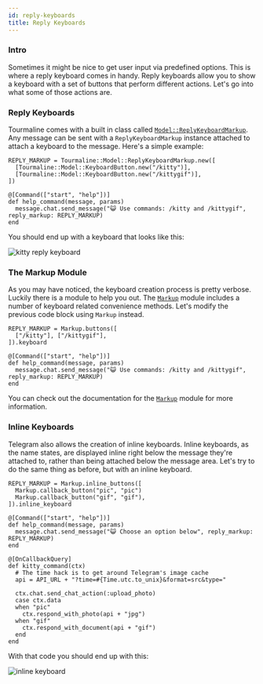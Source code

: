 ```yaml
---
id: reply-keyboards
title: Reply Keyboards
---
```


### Intro

Sometimes it might be nice to get user input via predefined options. This is where a reply keyboard comes in handy. Reply keyboards allow you to show a keyboard with a set of buttons that perform different actions. Let's go into what some of those actions are.

### Reply Keyboards

Tourmaline comes with a built in class called [`Model::ReplyKeyboardMarkup`](https://watzon.github.io/tourmaline/Tourmaline/Model/ReplyKeyboardMarkup.html). Any message can be sent with a `ReplyKeyboardMarkup` instance attached to attach a keyboard to the message. Here's a simple example:

```crystal
REPLY_MARKUP = Tourmaline::Model::ReplyKeyboardMarkup.new([
  [Tourmaline::Model::KeyboardButton.new("/kitty")],
  [Tourmaline::Model::KeyboardButton.new("/kittygif")],
])

@[Command(["start", "help"])]
def help_command(message, params)
  message.chat.send_message("😺 Use commands: /kitty and /kittygif", reply_markup: REPLY_MARKUP)
end
```

You should end up with a keyboard that looks like this:

![kitty reply keyboard](https://i.imgur.com/AHfTaBv.png)

### The Markup Module

As you may have noticed, the keyboard creation process is pretty verbose. Luckily there is a module to help you out. The [`Markup`](https://watzon.github.io/tourmaline/Tourmaline/Markup.html) module includes a number of keyboard related convenience methods. Let's modify the previous code block using `Markup` instead.

```crystal
REPLY_MARKUP = Markup.buttons([
  ["/kitty"], ["/kittygif"],
]).keyboard

@[Command(["start", "help"])]
def help_command(message, params)
  message.chat.send_message("😺 Use commands: /kitty and /kittygif", reply_markup: REPLY_MARKUP)
end
```

You can check out the documentation for the [`Markup`](https://watzon.github.io/tourmaline/Tourmaline/Markup.html) module for more information.

### Inline Keyboards

Telegram also allows the creation of inline keyboards. Inline keyboards, as the name states, are displayed inline right below the message they're attached to, rather than being attached below the message area. Let's try to do the same thing as before, but with an inline keyboard.

```crystal
REPLY_MARKUP = Markup.inline_buttons([
  Markup.callback_button("pic", "pic")
  Markup.callback_button("gif", "gif"),
]).inline_keyboard

@[Command(["start", "help"])]
def help_command(message, params)
  message.chat.send_message("😺 Choose an option below", reply_markup: REPLY_MARKUP)
end

@[OnCallbackQuery]
def kitty_command(ctx)
  # The time hack is to get around Telegram's image cache
  api = API_URL + "?time=#{Time.utc.to_unix}&format=src&type="

  ctx.chat.send_chat_action(:upload_photo)
  case ctx.data
  when "pic"
    ctx.respond_with_photo(api + "jpg")
  when "gif"
    ctx.respond_with_document(api + "gif")
  end
end
```

With that code you should end up with this:

![inline keyboard](https://i.imgur.com/UOTOSUO.png)